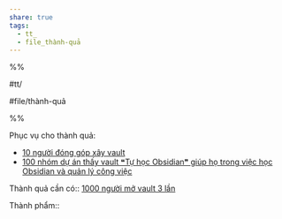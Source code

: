 ```yaml
---  
share: true  
tags:  
  - tt_  
  - file_thành-quả  
---  
```

  
%%  
#tt/  
#file/thành-quả  
%%  
Phục vụ cho thành quả:  
- [10 người đóng góp xây vault](../Ng%C6%B0%E1%BB%9Di%20d%C3%B9ng%20%C4%91%C3%B3ng%20g%C3%B3p%20cho%20d%E1%BB%B1%20%C3%A1n/10%20ng%C6%B0%E1%BB%9Di%20%C4%91%C3%B3ng%20g%C3%B3p%20x%C3%A2y%20vault.md)  
- [100 nhóm dự án thấy vault ❝Tự học Obsidian❞ giúp họ trong việc học Obsidian và quản lý công việc](./100%20nh%C3%B3m%20d%E1%BB%B1%20%C3%A1n%20th%E1%BA%A5y%20vault%20%E2%9D%9DT%E1%BB%B1%20h%E1%BB%8Dc%20Obsidian%E2%9D%9E%20gi%C3%BAp%20h%E1%BB%8D%20trong%20vi%E1%BB%87c%20h%E1%BB%8Dc%20Obsidian%20v%C3%A0%20qu%E1%BA%A3n%20l%C3%BD%20c%C3%B4ng%20vi%E1%BB%87c.md)  
  
Thành quả cần có:: [1000 người mở vault 3 lần](./1000%20ng%C6%B0%E1%BB%9Di%20m%E1%BB%9F%20vault%203%20l%E1%BA%A7n.md)  
  
Thành phẩm::  
